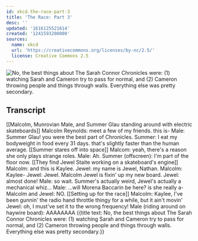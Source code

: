 ```yaml
---
id: xkcd.the-race-part-3
title: 'The Race: Part 3'
desc: ''
updated: '1616125521614'
created: '1241593200000'
sources:
  name: xkcd
  url: 'https://creativecommons.org/licenses/by-nc/2.5/'
  license: Creative Commons 2.5
---
```

![No, the best things about The Sarah Connor Chronicles were: (1) watching Sarah and Cameron try to pass for normal, and (2) Cameron throwing people and things through walls.  Everything else was pretty secondary.](https://imgs.xkcd.com/comics/the_race_part_3.png)

## Transcript
[[Malcolm, Munrovian Male, and Summer Glau standing around with electric skateboards]]
Malcolm Reynolds: meet a few of my friends. this is-
Male: Summer Glau! you were the best part of Chronicles.
Summer: I eat my bodyweight in food every 31 days. that's slightly faster than the human average.
[[Summer stares off into space]]
Malcom: yeah, there's a reason she only plays strange roles.
Male: Ah.
Summer (offscreen): I'm part of the floor now.
[[They find Jewel Staite working on a skateboard's engine]]
Malcolm: and this is Kaylee.
Jewel: my name is Jewel, Nathan.
Malcolm: Kaylee-
Jewel: Jewel.
Malcolm Jewel is fixin' up my new board.
Jewel:  almost done!
Male: so wait. Summer's actually weird, Jewel's actually a mechanical whiz...
Male: ...will Morena Baccarin be here? is she really a-
Malcolm and Jewel: NO.
[[Setting up for the race]]
Malcolm: Kaylee, I've been gunnin' the radio hand throttle thingy for a while, but it ain't movin'
Jewel: oh, I must've set it to the wrong frequency!
Male (riding around on haywire board): AAAAAAAA
{{title text: No, the best things about The Sarah Connor Chronicles were: (1) watching Sarah and Cameron try to pass for normal, and (2) Cameron throwing people and things through walls.  Everything else was pretty secondary.}}
